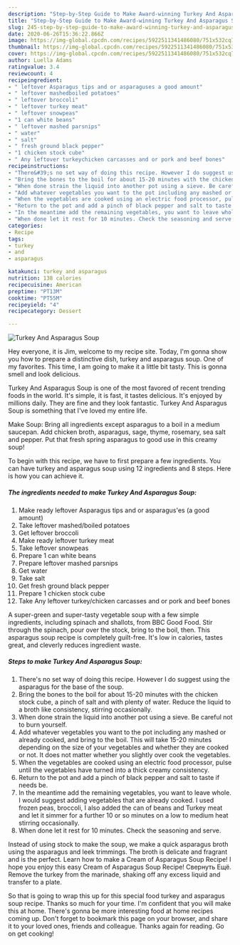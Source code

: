 ```yaml
---
description: "Step-by-Step Guide to Make Award-winning Turkey And Asparagus Soup"
title: "Step-by-Step Guide to Make Award-winning Turkey And Asparagus Soup"
slug: 245-step-by-step-guide-to-make-award-winning-turkey-and-asparagus-soup
date: 2020-06-26T15:36:22.866Z
image: https://img-global.cpcdn.com/recipes/5922511341486080/751x532cq70/turkey-and-asparagus-soup-recipe-main-photo.jpg
thumbnail: https://img-global.cpcdn.com/recipes/5922511341486080/751x532cq70/turkey-and-asparagus-soup-recipe-main-photo.jpg
cover: https://img-global.cpcdn.com/recipes/5922511341486080/751x532cq70/turkey-and-asparagus-soup-recipe-main-photo.jpg
author: Luella Adams
ratingvalue: 3.4
reviewcount: 4
recipeingredient:
- " leftover Asparagus tips and or asparaguses a good amount"
- " leftover mashedboiled potatoes"
- " leftover broccoli"
- " leftover turkey meat"
- " leftover snowpeas"
- "1 can white beans"
- " leftover mashed parsnips"
- " water"
- " salt"
- " fresh ground black pepper"
- "1 chicken stock cube"
- " Any leftover turkeychicken carcasses and or pork and beef bones"
recipeinstructions:
- "There&#39;s no set way of doing this recipe. However I do suggest using the asparagus for the base of the soup."
- "Bring the bones to the boil for about 15-20 minutes with the chicken stock cube, a pinch of salt and with plenty of water. Reduce the liquid to a broth like consistency, stirring occasionally."
- "When done strain the liquid into another pot using a sieve. Be careful not to burn yourself."
- "Add whatever vegetables you want to the pot including any mashed or already cooked, and bring to the boil. This will take 15-20 minutes depending on the size of your vegetables and whether they are cooked or not. It does not matter whether you slightly over cook the vegetables."
- "When the vegetables are cooked using an electric food processor, pulse until the vegetables have turned into a thick creamy consistency."
- "Return to the pot and add a pinch of black pepper and salt to taste if needs be."
- "In the meantime add the remaining vegetables, you want to leave whole. I would suggest adding vegetables that are already cooked. I used frozen peas, broccoli, I also added the can of beans and Turkey meat and let it simmer for a further 10 or so minutes on a low to medium heat stirring occasionally."
- "When done let it rest for 10 minutes. Check the seasoning and serve."
categories:
- Recipe
tags:
- turkey
- and
- asparagus

katakunci: turkey and asparagus 
nutrition: 138 calories
recipecuisine: American
preptime: "PT13M"
cooktime: "PT55M"
recipeyield: "4"
recipecategory: Dessert

---
```



![Turkey And Asparagus Soup](https://img-global.cpcdn.com/recipes/5922511341486080/751x532cq70/turkey-and-asparagus-soup-recipe-main-photo.jpg)

Hey everyone, it is Jim, welcome to my recipe site. Today, I'm gonna show you how to prepare a distinctive dish, turkey and asparagus soup. One of my favorites. This time, I am going to make it a little bit tasty. This is gonna smell and look delicious.

Turkey And Asparagus Soup is one of the most favored of recent trending foods in the world. It's simple, it is fast, it tastes delicious. It's enjoyed by millions daily. They are fine and they look fantastic. Turkey And Asparagus Soup is something that I've loved my entire life.

Make Soup: Bring all ingredients except asparagus to a boil in a medium saucepan. Add chicken broth, asparagus, sage, thyme, rosemary, sea salt and pepper. Put that fresh spring asparagus to good use in this creamy soup!


To begin with this recipe, we have to first prepare a few ingredients. You can have turkey and asparagus soup using 12 ingredients and 8 steps. Here is how you can achieve it.

<!--inarticleads1-->

##### The ingredients needed to make Turkey And Asparagus Soup:

1. Make ready  leftover Asparagus tips and or asparagus&#39;es (a good amount)
1. Take  leftover mashed/boiled potatoes
1. Get  leftover broccoli
1. Make ready  leftover turkey meat
1. Take  leftover snowpeas
1. Prepare 1 can white beans
1. Prepare  leftover mashed parsnips
1. Get  water
1. Take  salt
1. Get  fresh ground black pepper
1. Prepare 1 chicken stock cube
1. Take  Any leftover turkey/chicken carcasses and or pork and beef bones


A super-green and super-tasty vegetable soup with a few simple ingredients, including spinach and shallots, from BBC Good Food. Stir through the spinach, pour over the stock, bring to the boil, then. This asparagus soup recipe is completely guilt-free. It&#39;s low in calories, tastes great, and cleverly reduces ingredient waste. 

<!--inarticleads2-->

##### Steps to make Turkey And Asparagus Soup:

1. There&#39;s no set way of doing this recipe. However I do suggest using the asparagus for the base of the soup.
1. Bring the bones to the boil for about 15-20 minutes with the chicken stock cube, a pinch of salt and with plenty of water. Reduce the liquid to a broth like consistency, stirring occasionally.
1. When done strain the liquid into another pot using a sieve. Be careful not to burn yourself.
1. Add whatever vegetables you want to the pot including any mashed or already cooked, and bring to the boil. This will take 15-20 minutes depending on the size of your vegetables and whether they are cooked or not. It does not matter whether you slightly over cook the vegetables.
1. When the vegetables are cooked using an electric food processor, pulse until the vegetables have turned into a thick creamy consistency.
1. Return to the pot and add a pinch of black pepper and salt to taste if needs be.
1. In the meantime add the remaining vegetables, you want to leave whole. I would suggest adding vegetables that are already cooked. I used frozen peas, broccoli, I also added the can of beans and Turkey meat and let it simmer for a further 10 or so minutes on a low to medium heat stirring occasionally.
1. When done let it rest for 10 minutes. Check the seasoning and serve.


Instead of using stock to make the soup, we make a quick asparagus broth using the asparagus and leek trimmings. The broth is delicate and fragrant and is the perfect. Learn how to make a Cream of Asparagus Soup Recipe! I hope you enjoy this easy Cream of Asparagus Soup Recipe! Свернуть Ещё. Remove the turkey from the marinade, shaking off any excess liquid and transfer to a plate. 

So that is going to wrap this up for this special food turkey and asparagus soup recipe. Thanks so much for your time. I'm confident that you will make this at home. There's gonna be more interesting food at home recipes coming up. Don't forget to bookmark this page on your browser, and share it to your loved ones, friends and colleague. Thanks again for reading. Go on get cooking!
